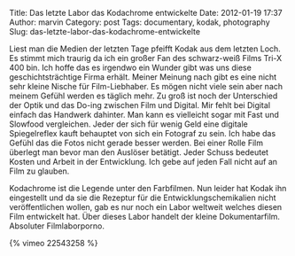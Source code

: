 Title: Das letzte Labor das Kodachrome entwickelte
Date: 2012-01-19 17:37
Author: marvin
Category: post
Tags: documentary, kodak, photography
Slug: das-letzte-labor-das-kodachrome-entwickelte

Liest man die Medien der letzten Tage pfeifft Kodak aus dem letzten
Loch. Es stimmt mich traurig da ich ein großer Fan des schwarz-weiß
Films Tri-X 400 bin. Ich hoffe das es irgendwo ein Wunder gibt was uns
diese geschichtsträchtige Firma erhält. Meiner Meinung nach gibt es eine
nicht sehr kleine Nische für Film-Liebhaber. Es mögen nicht viele sein
aber nach meinem Gefühl werden es täglich mehr. Zu groß ist noch der
Unterschied der Optik und das Do-ing zwischen Film und Digital. Mir
fehlt bei Digital einfach das Handwerk dahinter. Man kann es vielleicht
sogar mit Fast und Slowfood vergleichen. Jeder der sich für wenig Geld
eine digitale Spiegelreflex kauft behauptet von sich ein Fotograf zu
sein. Ich habe das Gefühl das die Fotos nicht gerade besser werden. Bei
einer Rolle Film überlegt man bevor man den Auslöser betätigt. Jeder
Schuss bedeutet Kosten und Arbeit in der Entwicklung. Ich gebe auf jeden
Fall nicht auf an Film zu glauben.

Kodachrome ist die Legende unter den Farbfilmen. Nun leider hat Kodak
ihn eingestellt und da sie die Rezeptur für die Entwicklungschemikalien
nicht veröffentlichen wollen, gab es nur noch ein Labor weltweit welches
diesen Film entwickelt hat. Über dieses Labor handelt der kleine
Dokumentarfilm. Absoluter Filmlaborporno.

{% vimeo 22543258 %}

